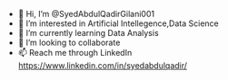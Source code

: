 - 👋 Hi, I’m @SyedAbdulQadirGilani001
- 👀 I’m interested in Artificial Intellegence,Data Science
- 🌱 I’m currently learning Data Analysis
- 💞️ I’m looking to collaborate 
- 📫 Reach me through LinkedIn https://www.linkedin.com/in/syedabdulqadir/

<!---
SyedAbdulQadirGilani001/SyedAbdulQadirGilani001 is a ✨ special ✨ repository because its `README.md` (this file) appears on your GitHub profile.
You can click the Preview link to take a look at your changes.
--->

